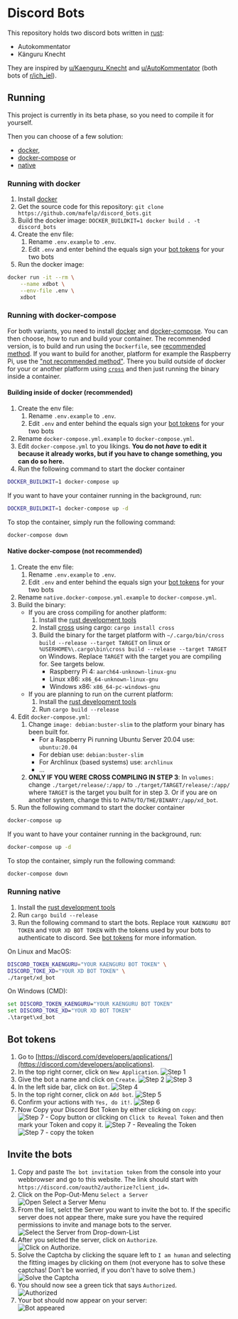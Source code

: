 # Discord Bots
This repository holds two discord bots written in [rust](https://www.rust-lang.org/):

- Autokommentator
- Känguru Knecht

They are inspired by [u/Kaenguru_Knecht](https://www.reddit.com/user/Kaenguru_Knecht)
and [u/AutoKommentator](https://www.reddit.com/user/AutoKommentator) (both bots of
[r/ich_iel](https://www.reddit.com/r/ich_iel/)).

## Running
This project is currently in its beta phase, so you need to compile it for yourself.

Then you can choose of a few solution:

- [docker](#running-with-docker),
- [docker-compose](#running-with-docker-compose) or
- [native](#running-native)

### Running with docker
1. Install [docker](https://www.docker.com/get-started)
2. Get the source code for this repository: `git clone https://github.com/mafelp/discord_bots.git`
3. Build the docker image: `DOCKER_BUILDKIT=1 docker build . -t discord_bots`
4. Create the env file:
   1. Rename `.env.example` to `.env`.
   2. Edit `.env` and enter behind the equals sign your [bot tokens](#bot-tokens) for your two bots
5. Run the docker image:

```bash
docker run -it --rm \
    --name xdbot \
    --env-file .env \
    xdbot
```

### Running with docker-compose
For both variants, you need to install [docker](https://www.docker.com/get-started)
and [docker-compose](https://docs.docker.com/compose/install/). You can then choose,
how to run and build your container. The recommended version, is to build and run
using the `Dockerfile`, see [recommended method](#building-inside-of-docker-recommended). If you want to build for another,
platform for example the Raspberry Pi, use the ["not recommended method"](#native-docker-compose-not-recommended).
There you build outside of docker for your or another platform using [`cross`](https://github.com/rust-embedded/cross)
and then just running the binary inside a container.

#### Building inside of docker (recommended)
1. Create the env file:
    1. Rename `.env.example` to `.env`.
    2. Edit `.env` and enter behind the equals sign your [bot tokens](#bot-tokens) for your two bots
2. Rename `docker-compose.yml.example` to `docker-compose.yml`.
3. Edit `docker-compose.yml` to you likings. **You do not _have_ to edit it because it already works,
   but if you have to change something, you can do so here.**
4. Run the following command to start the docker container

```bash
DOCKER_BUILDKIT=1 docker-compose up
```

If you want to have your container running in the background, run:

```bash
DOCKER_BUILDKIT=1 docker-compose up -d
```

To stop the container, simply run the following command:

```bash
docker-compose down
```

#### Native docker-compose (not recommended)
1. Create the env file:
    1. Rename `.env.example` to `.env`.
    2. Edit `.env` and enter behind the equals sign your [bot tokens](#bot-tokens) for your two bots
2. Rename `native.docker-compose.yml.example` to `docker-compose.yml`.
3. Build the binary:
   - If you are cross compiling for another platform:
       1. Install the [rust development tools](https://www.rust-lang.org/learn/get-started)
       2. Install [cross](https://github.com/rust-embedded/cross) using cargo: `cargo install cross`
       3. Build the binary for the target platform with `~/.cargo/bin/cross build --release --target TARGET` on linux
         or `%USERHOME%\.cargo\bin\cross build --release --target TARGET` on Windows. Replace `TARGET` with the target
         you are compiling for. See targets below.
            - Raspberry Pi 4: `aarch64-unknown-linux-gnu`
            - Linux x86: `x86_64-unknown-linux-gnu`
            - Windows x86: `x86_64-pc-windows-gnu`
   - If you are planning to run on the current platform:
       1. Install the [rust development tools](https://www.rust-lang.org/learn/get-started)
       2. Run `cargo build --release`
4. Edit `docker-compose.yml`:
    1. Change `image: debian:buster-slim` to the platform your binary has been built for.
        - For a Raspberry Pi running Ubuntu Server 20.04 use: `ubuntu:20.04`
        - For debian use: `debian:buster-slim`
        - For Archlinux (based systems) use: `archlinux`
        - ...
    2. **ONLY IF YOU WERE CROSS COMPILING IN STEP 3**: In `volumes:` change `./target/release/:/app/` to
      `./target/TARGET/release/:/app/` where `TARGET` is the target you built for in step 3. Or if you are on another
      system, change this to `PATH/TO/THE/BINARY:/app/xd_bot`.
5. Run the following command to start the docker container

```bash
docker-compose up
```

If you want to have your container running in the background, run:

```bash
docker-compose up -d
```

To stop the container, simply run the following command:

```bash
docker-compose down
```


### Running native
1. Install the [rust development tools](https://www.rust-lang.org/learn/get-started)
2. Run `cargo build --release`
3. Run the following command to start the bots. Replace `YOUR KAENGURU BOT TOKEN` and `YOUR XD BOT TOKEN` with the
   tokens used by your bots to authenticate to discord. See [bot tokens](#bot-tokens) for more information.

On Linux and MacOS:

```bash
DISCORD_TOKEN_KAENGURU="YOUR KAENGURU BOT TOKEN" \
DISCORD_TOKE_XD="YOUR XD BOT TOKEN" \
./target/xd_bot
```

On Windows (CMD):
```cmd
set DISCORD_TOKEN_KAENGURU="YOUR KAENGURU BOT TOKEN"
set DISCORD_TOKE_XD="YOUR XD BOT TOKEN"
.\target\xd_bot
```

## Bot tokens
1. Go to [https://discord.com/developers/applications/](https://discord.com/developers/applications).
2. In the top right corner, click on `New Application`.
![Step 1](./assets/token/1.png)
3. Give the bot a name and click on `Create`.
![Step 2](./assets/token/2.png) ![Step 3](./assets/token/3.png)
4. In the left side bar, click on `Bot`.
![Step 4](./assets/token/4.png)
5. In the top right corner, click on `Add bot`.
![Step 5](./assets/token/5.png)
6. Confirm your actions with `Yes, do it!`.
![Step 6](./assets/token/6.png)
7. Now Copy your Discord Bot Token by either clicking on `copy`:
![Step 7 - Copy button](./assets/token/7.png)
or clicking on `Click to Reveal Token` and then mark your Token and copy it.
![Step 7 - Revealing the Token](./assets/token/8-1.png) ![Step 7 - copy the token](./assets/token/8-2.png)

## Invite the bots
1. Copy and paste `The bot invitation token` from the console into your webbrowser and go to this website. The link should start with `https://discord.com/oauth2/authorize?client_id=`.
2. Click on the Pop-Out-Menu `Select a Server` <br>
![Open Select a Server Menu](./assets/invite/1.png)
3. From the list, selct the Server you want to invite the bot to. If the specific server does not appear there, make sure you have the required permissions to invite and manage bots to the server. <br>
![Select the Server from Drop-down-List](./assets/invite/2.png)
4. After you selcted the server, click on `Authorize`. <br>
![Click on Authorize.](./assets/invite/3.png)
5. Solve the Captcha by clicking the square left to `I am human` and selecting the fitting images by clicking on them (not everyone has to solve these captchas! Don't be worried, if you don't have to solve them.) <br>
![Solve the Captcha](./assets/invite/4.png)
6. You should now see a green tick that says `Authorized`. <br>
![Authorized](./assets/invite/5.png)
7. Your bot should now appear on your server: <br>
![Bot appeared](./assets/invite/6.png)